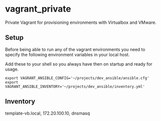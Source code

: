 # vagrant_private
Private Vagrant for provisioning environments with Virtualbox and VMware.

## Setup
Before being able to run any of the vagrant environments you need to specify the following environment variables in your local host.

Add these to your shell so you always have then on startup and ready for usage.

```
export VAGRANT_ANSIBLE_CONFIG='~/projects/dev_ansible/ansible.cfg'
export VAGRANT_ANSIBLE_INVENTORY='~/projects/dev_ansible/inventory.yml'
```
## Inventory

template-vb.local, 172.20.100.10, dnsmasq
